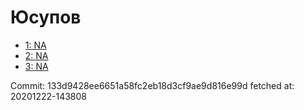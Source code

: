 # Юсупов
- [1: NA](1.md)
- [2: NA](2.md)
- [3: NA](3.md)

Commit: 133d9428ee6651a58fc2eb18d3cf9ae9d816e99d
 fetched at: 20201222-143808
